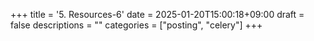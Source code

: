 +++
title = '5. Resources-6'
date = 2025-01-20T15:00:18+09:00
draft = false
descriptions = ""
categories = ["posting", "celery"]
+++

